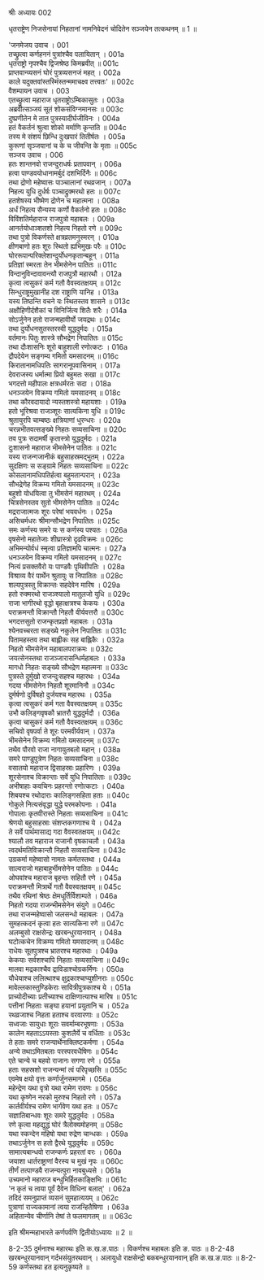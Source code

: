 श्रीः
अध्यायः 002

धृतराष्ट्रेण निजसेनायां निहतानां नामनिवेदनं चोदितेन सञ्जयेन तत्कथनम् ॥ 1 ॥

\'जनमेजय उवाच ।	001    
तच्छ्रुत्वा कर्णहननं पुत्रांश्चैव पलायितान् ।	001a  
धृतराष्ट्रो नृपश्चैव द्विजश्रेष्ठ किमब्रवीत्  ॥	001c  
प्राप्तवान्व्यसनं घोरं पुत्रव्यसनजं महत् ।	002a  
काले यदुक्तवांस्तस्मिंस्तन्ममाचक्ष्व तत्त्वतः\' ॥	002c  
वैशम्पायन उवाच ।	003   
एतच्छ्रुत्वा महाराज धृतराष्ट्रोऽम्बिकासुतः ।	003a  
अब्रवीत्सञ्जयं सूतं शोकसंविग्नमानसः ॥	003c  
दुष्प्रणीतेन मे तात पुत्रस्यादीर्घजीविनः ।	004a  
हतं वैकर्तनं श्रुत्वा शोको मर्माणि कृन्तति ॥	004c  
तस्य मे संशयं छिन्धि दुःखपारं तितीर्षतः ।	005a  
कुरूणां सृञ्जयानां च के च जीवन्ति के मृताः ॥	005c  
सञ्जय उवाच ।	006   
हतः शान्तनवो राजन्दुराधर्षः प्रतापवान् ।	006a  
हत्वा पाण्डवयोधानामर्बुदं दशभिर्दिनैः ॥	006c  
तथा द्रोणो महेष्वासः पाञ्चालानां रथव्रजान् ।	007a  
निहत्य युधि दुर्धर्षः पञ्चाद्रुक्मरथो हतः ॥	007c  
हतशेषस्य भीष्मेण द्रोणेन च महात्मना ।	008a  
अर्धं निहत्य सैन्यस्य कर्णो वैकर्तनो हतः ॥	008c  
विविंशतिर्महाराज राजपुत्रो महाबलः ।	009a  
आनर्तयोधाञ्शतशो निहत्य निहतो रणे ॥	009c  
तथा पुत्रो विकर्णस्ते क्षत्रव्रतमनुस्मरन् ।	010a  
क्षीणबाणो हतः शूरः स्थितो ह्यभिमुखः परैः ॥	010c  
घोररूपान्परिक्लेशान्दुर्योधनकृतान्बहून् ।	011a  
प्रतिज्ञां स्मरता तेन भीमसेनेन पातितः ॥	011c  
विन्दानुविन्दावावन्त्यौ राजपुत्रौ महारथौ ।	012a  
कृत्वा त्वसुकरं कर्म गतौ वैवस्वतक्षयम् ॥	012c  
सिन्धुराष्ट्रमुखानीह दश राष्ट्राणि यानिह ।	013a  
यस्य तिष्ठन्ति वचने यः स्थितस्तव शासने ॥	013c  
अक्षौहिणीर्दशैकां च विनिर्जित्य शितैः शरैः ।	014a  
सोऽर्जुनेन हतो राजन्महावीर्यो जयद्रथः ॥	014c  
तथा दुर्योधनसुतस्तरस्वी युद्धदुर्मदः ।	015a  
वर्तमानः पितुः शास्त्रे सौभद्रेण निपातितः ॥	015c  
तथा दौःशासनिः शूरो बाहुशाली रणोत्कटः ।	016a  
द्रौपदेयेन सङ्गम्य गमितो यमसादनम् ॥	016c  
किरातानामधिपतिः सागरानूपवासिनाम् ।	017a  
देवराजस्य धर्मात्मा प्रियो बहुमतः सखा ॥	017c  
भगदत्तो महीपालः क्षत्रधर्मरतः सदा ।	018a  
धनञ्जयेन विक्रम्य गमितो यमसादनम् ॥	018c  
तथा कौरवदायादो न्यस्तशस्त्रो महायशाः ।	019a  
हतो भूरिश्रवा राजञ्शूरः सात्यकिना युधि ॥	019c  
श्रुतायुरपि चाम्बष्ठः क्षत्रियाणां धुरन्धरः ।	020a  
चरन्नभीतवत्सङ्ख्ये निहतः सव्यसाचिना ॥	020c  
तव पुत्रः सदामर्षी कृतास्त्रो युद्धदुर्मदः ।	021a  
दुःशासनो महाराज भीमसेनेन पातितः ॥	021c  
यस्य राजन्गजानीकं बहुसाहस्रमद्भुतम् ।	022a  
सुदक्षिणः स सङ्ग्रामे निहतः सव्यसाचिना ॥	022c  
कोसलानामधिपतिर्हत्वा बहुमतान्परान् ।	023a  
सौभद्रेणेह विक्रम्य गमितो यमसादनम् ॥	023c  
बहुशो योधयित्वा तु भीमसेनं महारथम् ।	024a  
चित्रसेनस्तव सुतो भीमसेनेन पातितः ॥	024c  
मद्रराजात्मजः शूरः परेषां भयवर्धनः ।	025a  
असिचर्मधरः श्रीमान्सौभद्रेण निपातितः ॥	025c  
समः कर्णस्य समरे यः स कर्णस्य पश्यतः ।	026a  
वृषसेनो महातेजाः शीघ्रास्त्रो दृढविक्रमः ॥	026c  
अभिमन्योर्वधं स्मृत्वा प्रतिज्ञामपि चात्मनः ।	027a  
धनञ्जयेन विक्रम्य गमितो यमसादनम् ॥	027c  
नित्यं प्रसक्तवैरो यः पाण्डवैः पृथिवीपतिः ।	028a  
विश्राव्य वैरं पार्थेन श्रुतायुः स निपातितः ॥	028c  
शल्यपुत्रस्तु विक्रान्तः सहदेवेन मारिष ।	029a  
हतो रुक्मरथो राजञ्श्यालो मातुलजो युधि ॥	029c  
राजा भागीरथो वृद्धो बृहत्क्षत्रश्च केकयः ।	030a  
पराक्रमन्तौ विक्रान्तौ निहतौ वीर्यवत्तरौ ॥	030c  
भगदत्तसुतो राजन्कृतप्रज्ञो महाबलः ।	031a  
श्येनवच्चरता सङ्ख्ये नकुलेन निपातितः ॥	031c  
पितामहस्तव तथा बाह्लीकः सह बाह्लिकैः ।	032a  
निहतो भीमसेनेन महाबालपराक्रमः ॥	032c  
जयत्सेनस्तथा राजञ्जारासन्धिर्महाबलः ।	033a  
मागधो निहतः सङ्ख्ये सौभद्रेण महात्मना ॥	033c  
पुत्रस्ते दुर्मुखो राजन्दुःसहश्च महारथः ।	034a  
गदया भीमसेनेन निहतौ शूरमानिनौ ॥	034c  
दुर्मर्षणो दुर्विषहो दुर्जयश्च महारथः ।	035a  
कृत्वा त्वसुकरं कर्म गता वैवस्वतक्षयम् ॥	035c  
उभौ कलिङ्गवृषकौ भ्रातरौ युद्धदुर्मदौ ।	036a  
कृत्वा चासुकरं कर्म गतौ वैवस्वतक्षयम् ॥	036c  
सचिवो वृषपर्वा ते शूरः परमवीर्यवान् ।	037a  
भीमसेनेन विक्रम्य गमितो यमसादनम् ॥	037c  
तथैव पौरवो राजा नागायुतबलो महान् ।	038a  
समरे पाण्डुपुत्रेण निहतः सव्यसाचिना ॥	038c  
वसातयो महाराज द्विसाहस्राः प्रहारिणः ।	039a  
शूरसेनाश्च विक्रान्ताः सर्वे युधि निपातिताः ॥	039c  
अभीषाहाः कवचिनः प्रहरन्तो रणोत्कटाः ।	040a  
शिबयश्च रथोदाराः कालिङ्गसहिता हताः ॥	040c  
गोकुले नित्यसंवृद्धा युद्धे परमकोपनाः ।	041a  
गोपालाः कृतवीरास्ते निहताः सव्यसाचिना ॥	041c  
श्रेणयो बहुसाहस्राः संशप्तकगणाश्च ये ।	042a  
ते सर्वे पार्थमासाद्य गदा वैवस्वतक्षयम् ॥	042c  
श्यालौ तव महाराज राजानौ वृषकाचलौ ।	043a  
त्वदर्थमतिविक्रान्तौ निहतौ सव्यसाचिना ॥	043c  
उग्रकर्मा महेष्वासो नामतः कर्मतस्तथा ।	044a  
साल्वराजो महाबाहुर्भीमसेनेन पातितः ॥	044c  
ओघवांश्च महाराज बृहन्तः सहितौ रणे ।	045a  
पराक्रमन्तौ मित्रार्थे गतौ वैवस्वतक्षयम् ॥	045c  
तथैव रथिनां श्रेष्ठः क्षेमधूर्तिर्विशाम्पते ।	046a  
निहतो गदया राजन्भीमसेनेन संयुगे ॥	046c  
तथा राजन्महेष्वासो जलसन्धो महाबलः ।	047a  
सुमहत्कदनं कृत्वा हतः सात्यकिना रणे ॥	047c  
अलम्बुसो राक्षसेन्द्रः खरबन्धुरयानवान् ।	048a  
घटोत्कचेन विक्रम्य गमितो यमसादनम् ॥	048c  
राधेयः सूतपुत्रश्च भ्रातरश्च महारथाः ।	049a  
केकयाः सर्वशश्चापि निहताः सव्यसाचिना ॥	049c  
मालवा मद्रकाश्चैव द्राविडाश्चोग्रकर्मिणः ।	050a  
यौधेयाश्च ललित्थाश्च क्षुद्रकाश्चाप्युशीनराः ॥	050c  
मावेल्लकास्तुण्डिकेराः सावित्रीपुत्रकाश्च ये ।	051a  
प्राच्योदीच्याः प्रतीच्याश्च दाक्षिणात्याश्च मारिष ॥	051c  
पत्तीनां निहताः सङ्घा हयानां प्रयुतानि च ।	052a  
रथव्रजाश्च निहता हताश्च वरवारणाः ॥	052c  
सध्वजाः सायुधाः शूराः सवर्माम्बरभूषणाः ।	053a  
कालेन महताऽऽयस्ताः कुशलैर्ये च वर्धिताः ॥	053c  
ते हताः समरे राजन्पार्थेनाक्लिष्टकर्मणा ।	054a  
अन्ये तथाऽमितबलाः परस्परवधैषिणः ॥	054c  
एते चान्ये च बहवो राजानः सगणा रणे ।	055a  
हताः सहस्रशो राजन्यन्मां त्वं परिपृच्छसि ॥	055c  
एवमेष क्षयो वृत्तः कर्णार्जुनसमागमे ।	056a  
महेन्द्रेण यथा वृत्रो यथा रामेण रावणः ॥	056c  
यथा कृष्णेन नरको मुरुश्च निहतो रणे ।	057a  
कार्तवीर्यश्च रामेण भार्गवेण यथा हतः ॥	057c  
सज्ञातिबान्धवः शूरः समरे युद्धदुर्मदः ।	058a  
रणे कृत्वा महद्युद्धं घोरं त्रैलोक्यमोहनम् ॥	058c  
यथा स्कन्देन महिषो यथा रुद्रेण चान्धकः ।	059a  
तथाऽर्जुनेन स हतो द्वैरथे युद्धदुर्मदः ॥	059c  
सामात्यबान्धवो राजन्कर्णः प्रहरतां वरः ।	060a  
जयाशा धार्तराष्ट्राणां वैरस्य च मुखं नृपः ॥	060c  
तीर्णं तत्पाण्डवै राजन्यत्पुरा नावबुध्यसे ।	061a  
उच्यमानो महाराज बन्धुभिर्हितकाङ्क्षिभिः ॥	061c  
\'न कृतं च त्वया पूर्वं दैवेन विधिना बलात्\' ।	062a  
तदिदं समनुप्राप्तं व्यसनं सुमहात्ययम् ॥	062c  
पुत्राणां राज्यकामानां त्वया राजन्हितैषिणा ।	063a  
अहितान्येव चीर्णानि तेषां ते फलमागतम् ॥ ॥	063c  

इति श्रीमन्महाभारते कर्णपर्वणि द्वितीयोऽध्यायः ॥ 2 ॥

8-2-35 दुर्मनाश्च महारथः इति क.ख.ङ.पाठः । विकर्णश्च महाबलः इति ङ. पाठः ॥ 8-2-48 खरबन्धुरयानवान् गर्दभसंयुतरथवान् । अलायुधो राक्षसेन्द्रो बकबन्धुरयानवान् इति क.ख.ङ.पाठः ॥ 8-2-59 कर्णस्तथा हत इत्यनुकृष्यते ॥ 

